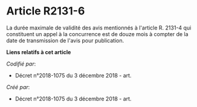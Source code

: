 # Article R2131-6

La durée maximale de validité des avis mentionnés à l'article R. 2131-4 qui constituent un appel à la concurrence est de
douze mois à compter de la date de transmission de l'avis pour publication.

**Liens relatifs à cet article**

_Codifié par_:

  - Décret n°2018-1075 du 3 décembre 2018 - art.

_Créé par_:

  - Décret n°2018-1075 du 3 décembre 2018 - art.
